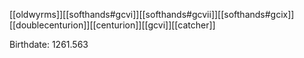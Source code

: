 [[oldwyrms]][[softhands#gcvi]][[softhands#gcvii]][[softhands#gcix]][[doublecenturion]][[centurion]][[gcvi]][[catcher]]

Birthdate: 1261.563